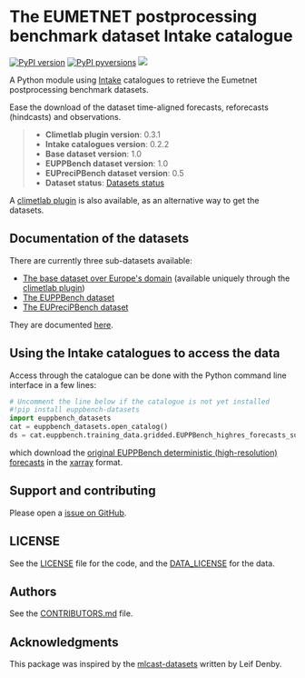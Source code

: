 # The EUMETNET postprocessing benchmark dataset Intake catalogue

[![PyPI version](https://badge.fury.io/py/euppbench-datasets.svg)](https://badge.fury.io/py/euppbench-datasets)
[![PyPI pyversions](https://img.shields.io/pypi/pyversions/euppbench-datasets.svg)](https://pypi.org/project/euppbench-datasets/)
[<img src="https://img.shields.io/badge/docs-online-green.svg">](https://eupp-benchmark.github.io/EUPPBench-doc)

A Python module using [Intake](https://github.com/intake/intake) catalogues to retrieve the Eumetnet postprocessing benchmark datasets.

Ease the download of the dataset time-aligned forecasts, reforecasts (hindcasts) and observations.

> * **Climetlab plugin version**: 0.3.1
> * **Intake catalogues version**: 0.2.2
> * **Base dataset version**: 1.0
> * **EUPPBench dataset version**: 1.0
> * **EUPreciPBench dataset version**: 0.5
> * **Dataset status**: [Datasets status](https://eupp-benchmark.github.io/EUPPBench-doc/files/datasets_status.html#datasets-status)

A [climetlab plugin](https://github.com/EUPP-benchmark/climetlab-eumetnet-postprocessing-benchmark) is also available, as an alternative way to get the datasets.

## Documentation of the datasets

There are currently three sub-datasets available:

* [The base dataset over Europe's domain](https://eupp-benchmark.github.io/EUPPBench-doc/files/base_datasets.html) (available uniquely through the [climetlab plugin](https://github.com/EUPP-benchmark/climetlab-eumetnet-postprocessing-benchmark))
* [The EUPPBench dataset](https://eupp-benchmark.github.io/EUPPBench-doc/files/EUPPBench_datasets.html)
* [The EUPreciPBench dataset](https://eupp-benchmark.github.io/EUPPBench-doc/files/EUPreciPBench_datasets.html)

They are documented [here](https://eupp-benchmark.github.io/EUPPBench-doc/index.html).

## Using the Intake catalogues to access the data

Access through the catalogue can be done with the Python command line interface in a few lines:

```python
# Uncomment the line below if the catalogue is not yet installed
#!pip install euppbench-datasets
import euppbench_datasets
cat = euppbench_datasets.open_catalog()
ds = cat.euppbench.training_data.gridded.EUPPBench_highres_forecasts_surface.to_dask() 
```

which download the [original EUPPBench deterministic (high-resolution) forecasts](https://eupp-benchmark.github.io/EUPPBench-doc/files/EUPPBench_datasets.html#surface-variable-forecasts) 
in the [xarray](http://xarray.pydata.org/en/stable/index.html) format.

## Support and contributing

Please open a [issue on GitHub](https://github.com/EUPP-benchmark/intake-eumetnet-postprocessing-benchmark/issues).

## LICENSE

See the [LICENSE](https://github.com/EUPP-benchmark/intake-eumetnet-postprocessing-benchmark/blob/main/LICENSE) file for the code, and the [DATA_LICENSE](https://github.com/Climdyn/climetlab-eumetnet-postprocessing-benchmark/blob/main/DATA_LICENSE) for the data.

## Authors

See the [CONTRIBUTORS.md](https://github.com/EUPP-benchmark/intake-eumetnet-postprocessing-benchmark/blob/main/CONTRIBUTORS.md) file.

## Acknowledgments

This package was inspired by the [mlcast-datasets](https://github.com/mlcast-community/mlcast-datasets) written by Leif Denby.